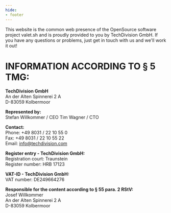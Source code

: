 ```yaml
---
hide:
- footer
---
```



This website is the common web presence of the OpenSource software project valet.sh and is proudly provided to you by TechDivision GmbH. If you have any questions or problems, just get in touch with us and we'll work it out!

# INFORMATION ACCORDING TO § 5 TMG:


<strong>TechDivision GmbH</strong>  
An der Alten Spinnerei 2 A  
D-83059 Kolbermoor



<strong>Represented by:</strong>  
Stefan Willkommer / CEO
Tim Wagner / CTO



<strong>Contact:</strong>  
Phone: +49 8031 / 22 10 55 0  
Fax: +49 8031 / 22 10 55 22  
Email: info@techdivision.com



<strong>Register entry - TechDivision GmbH:</strong>  
Registration court: Traunstein  
Register number: HRB 17123



<strong>VAT-ID - TechDivision GmbH:</strong>  
VAT number: DE249664276



<strong>Responsible for the content according to § 55 para. 2 RStV:</strong>  
Josef Willkommer  
An der Alten Spinnerei 2 A  
D-83059 Kolbermoor

